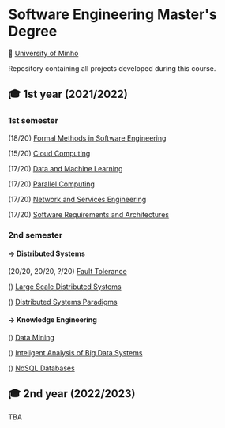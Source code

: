 # Software Engineering Master's Degree
📍 [University of Minho](https://www.uminho.pt/EN)

Repository containing all projects developed during this course.

## 🎓 1st year (2021/2022)

### 1st semester
(18/20) [Formal Methods in Software Engineering](https://github.com/rita-peixoto/MEI-UMinho/tree/main/1st/MFES)

(15/20) [Cloud Computing](https://github.com/rita-peixoto/MEI-UMinho/tree/main/1st/ASCN)

(17/20) [Data and Machine Learning](https://github.com/rita-peixoto/MEI-UMinho/tree/main/1st/DAA)

(17/20) [Parallel Computing](https://github.com/rita-peixoto/MEI-UMinho/tree/main/1st/CP)

(17/20) [Network and Services Engineering](https://github.com/rita-peixoto/MEI-UMinho/tree/main/1st/ESR)

(17/20) [Software Requirements and Architectures](https://github.com/rita-peixoto/MEI-UMinho/tree/main/1st/RAS)


### 2nd semester

#### → Distributed Systems

(20/20, 20/20, ?/20) [Fault Tolerance]()

() [Large Scale Distributed Systems]()

() [Distributed Systems Paradigms]()

#### → Knowledge Engineering

() [Data Mining]()

() [Inteligent Analysis of Big Data Systems]()

() [NoSQL Databases]()

## 🎓 2nd year (2022/2023)

TBA
